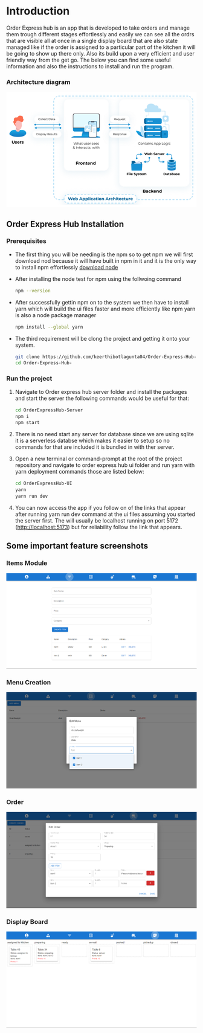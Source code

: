 # Introduction

Order Express hub is an app that is developed to take orders and manage them trough different stages effortlessly and easily we can see all the ordrs that are visible all at once in a single display board that are also state managed like if the order is assigned to a particular part of the kitchen it will be going to show up there only. Also its build upon a very efficient and user friendly way from the get go. The below you can find some useful information and also the instructions to install and run the program.

### Architecture diagram

![Architecture](images/arch.png)

## Order Express Hub Installation

### Prerequisites

- The first thing you will be needing is the npm so to get npm we will first download nod because it will have built in npm in it and it is the only way to install npm effortlessly [download node](https://nodejs.org/en/download)
- After installing the node test for npm using the follwoing command
  ```bash
  npm --version
  ```
- After successfully gettin npm on to the system we then have to install yarn which will build the ui files faster and more efficiently like npm yarn is also a node package manager
  ```bash
  npm install --global yarn
  ```
- The third requirement will be clong the project and getting it onto your system.

  ```bash
  git clone https://github.com/keerthibotlagunta04/Order-Express-Hub-.git
  cd Order-Express-Hub-
  ```

### Run the project

1. Navigate to Order express hub server folder and install the packages and start the server the following commands would be useful for that:
   ```bash
   cd OrderExpressHub-Server
   npm i
   npm start
   ```
2. There is no need start any server for database since we are using sqlite it is a serverless databse which makes it easier to setup so no commands for that are included it is bundled in with ther server.

3. Open a new terminal or command-prompt at the root of the project repository and navigate to order express hub ui folder and run yarn with yarn deployment commands those are listed below:
   ```bash
   cd OrderExpressHub-UI
   yarn
   yarn run dev
   ```
4. You can now access the app if you follow on of the links that appear after running yarn run dev command at the ui files assuming you started the server first. The will usually be localhost running on port 5172 ([http://localhost:5173](http://localhost:5173)) but for reliability follow the link that appears.

## Some important feature screenshots

### Items Module

![Menu Items Module](images/ItemsModule.png)

### Menu Creation

![EditingMenu.png](images/EditingMenu.png)

### Order

![Order](images/OrderPreview.png)

### Display Board

![Display Board](images/statusboard.png)
